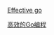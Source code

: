 [Effective go](https://golang.google.cn/doc/effective_go)

[高效的Go编程](https://learnku.com/docs/effective-go/2020)


